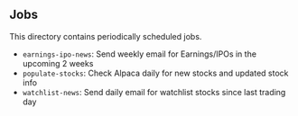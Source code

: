 ## Jobs

This directory contains periodically scheduled jobs.

- `earnings-ipo-news`: Send weekly email for Earnings/IPOs in the upcoming 2 weeks
- `populate-stocks`: Check Alpaca daily for new stocks and updated stock info
- `watchlist-news`: Send daily email for watchlist stocks since last trading day
